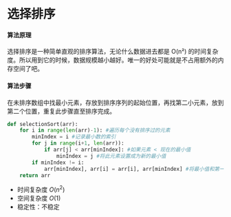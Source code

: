 # 选择排序
#### 算法原理
选择排序是一种简单直观的排序算法，无论什么数据进去都是 O(n²) 的时间复杂度。所以用到它的时候，数据规模越小越好。唯一的好处可能就是不占用额外的内存空间了吧。
#### 算法步骤
在未排序数组中找最小元素，存放到排序序列的起始位置，再找第二小元素，放到第二个位置，重复此步骤直至排序完成。

```python
def selectionSort(arr):
    for i in range(len(arr)-1): #遍历每个没有排序过的元素
        minIndex = i #记录最小数的索引
        for j in range(i+1, len(arr)):
            if arr[j] < arr[minIndex]: #如果元素 < 现在的最小值
                minIndex = j #将此元素设置成为新的最小值
        if minIndex != i:
            arr[minIndex], arr[i] = arr[i], arr[minIndex] #将最小值和第一个没有排序过的位置交换
    return arr
```

- 时间复杂度 $O(n^2)$ 
- 空间复杂度 $O(1)$
- 稳定性：不稳定





